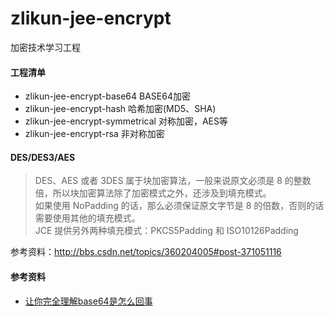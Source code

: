 # zlikun-jee-encrypt
加密技术学习工程

#### 工程清单
- zlikun-jee-encrypt-base64	BASE64加密
- zlikun-jee-encrypt-hash 哈希加密(MD5、SHA)  
- zlikun-jee-encrypt-symmetrical 对称加密，AES等
- zlikun-jee-encrypt-rsa 非对称加密  

#### DES/DES3/AES
> DES、AES 或者 3DES 属于块加密算法，一般来说原文必须是 8 的整数倍，所以块加密算法除了加密模式之外，还涉及到填充模式。  
> 如果使用 NoPadding 的话，那么必须保证原文字节是 8 的倍数，否则的话需要使用其他的填充模式。  
> JCE 提供另外两种填充模式：PKCS5Padding 和 ISO10126Padding

参考资料：<http://bbs.csdn.net/topics/360204005#post-371051116>

#### 参考资料
- [让你完全理解base64是怎么回事](https://segmentfault.com/a/1190000004533485)